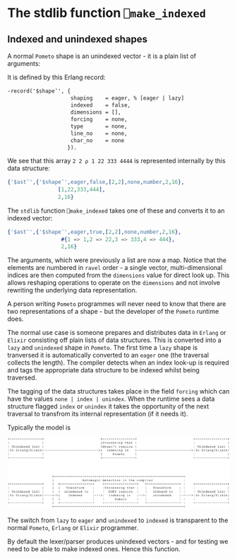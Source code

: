 # The stdlib function `⎕make_indexed`

## Indexed and unindexed shapes

A normal `Pometo` shape is an unindexed vector - it is a plain list of arguments:


It is defined by this Erlang record:

```
-record('$shape¯', {
                    shaping    = eager, % [eager | lazy]
                    indexed    = false,
                    dimensions = [],
                    forcing    = none,
                    type       = none,
                    line_no    = none,
                    char_no    = none
                   }).
```

We see that this array `2 2 ⍴ 1 22 333 4444` is represented internally by this data structure:

```erlang
{'$ast¯',{'$shape¯',eager,false,[2,2],none,number,2,16},
                [1,22,333,444],
                2,16}
```

The `stdlib` function `⎕make_indexed` takes one of these and converts it to an indexed vector:

```erlang
{'$ast¯',{'$shape¯',eager,true,[2,2],none,number,2,16},
                 #{1 => 1,2 => 22,3 => 333,4 => 444},
                 2,16}
```

The arguments, which were previously a list are now a map. Notice that the elements are numbered in `ravel` order - a single vector, multi-dimensional indices are then computed from the `dimensions` value for direct look up. This allows reshaping operations to operate on the `dimensions` and not involve rewriting the underlying data representation.

A person writing `Pometo` programmes will never need to know that there are two representations of a shape - but the developer of the `Pometo` runtime does.

The normal use case is someone prepares and distributes data in `Erlang` or `Elixir` consisting off plain lists of data structures. This is converted into a `lazy` and `unindexed` shape in `Pometo`. The first time a `lazy` shape is tranversed it is automatically converted to an `eager` one (the traversal collects the length). The compiler detects when an index look-up is required and tags the appropriate data structure to be indexed whilst being traversed.

The tagging of the data structures takes place in the field `forcing` which can have the values `none | index | unindex`. When the runtime sees a data structure flagged `index` or `unindex` it takes the opportunity of the next traversal to transfrom its internal representation (if it needs it).

Typically the model is

![Automagic processing](./diagrams/automagic_processing.png)

The switch from `lazy` to `eager` and `unindexed` to `indexed` is transparent to the normal `Pometo`, `Erlang` or `Elixir` programmer.

By default the lexer/parser produces unindexed vectors - and for testing we need to be able to make indexed ones. Hence this function.